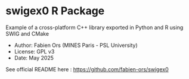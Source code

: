 # swigex0 R Package

Example of a cross-platform C++ library exported in Python and R using SWIG and CMake

* Author: Fabien Ors (MINES Paris - PSL University) 
* License: GPL v3
* Date: May 2025

See official README here : https://github.com/fabien-ors/swigex0